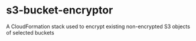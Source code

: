 # s3-bucket-encryptor
A CloudFormation stack used to encrypt existing non-encrypted S3 objects of selected buckets
